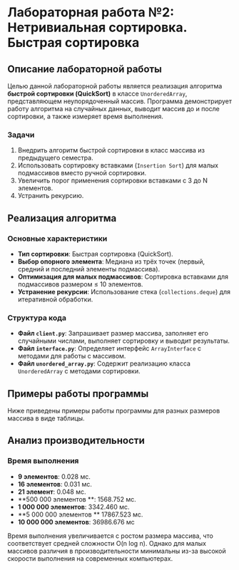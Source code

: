 # Лабораторная работа №2: Нетривиальная сортировка. Быстрая сортировка

## Описание лабораторной работы

Целью данной лабораторной работы является реализация алгоритма **быстрой сортировки (QuickSort)** в классе `UnorderedArray`, представляющем неупорядоченный массив. Программа демонстрирует работу алгоритма на случайных данных, выводит массив до и после сортировки, а также измеряет время выполнения.

### Задачи
1. Внедрить алгоритм быстрой сортировки в класс массива из предыдущего семестра.
2. Использовать сортировку вставками (`Insertion Sort`) для малых подмассивов вместо ручной сортировки.
3. Увеличить порог применения сортировки вставками с 3 до N элементов.
4. Устранить рекурсию.

## Реализация алгоритма

### Основные характеристики
- **Тип сортировки**: Быстрая сортировка (QuickSort).
- **Выбор опорного элемента**: Медиана из трёх точек (первый, средний и последний элементы подмассива).
- **Оптимизация для малых подмассивов**: Сортировка вставками для подмассивов размером ≤ 10 элементов.
- **Устранение рекурсии**: Использование стека (`collections.deque`) для итеративной обработки.

### Структура кода
- **Файл `client.py`**: Запрашивает размер массива, заполняет его случайными числами, выполняет сортировку и выводит результаты.
- **Файл `interface.py`**: Определяет интерфейс `ArrayInterface` с методами для работы с массивом.
- **Файл `unordered_array.py`**: Содержит реализацию класса `UnorderedArray` с методами сортировки.

## Примеры работы программы
Ниже приведены примеры работы программы для разных размеров массива в виде таблицы.
## Анализ производительности

### Время выполнения
- **9 элементов**: 0.028 мс.
- **16 элементов**: 0.031 мс.
- **21 элемент**: 0.048 мс.
- **500 000 элементов **: 1568.752 мс.
- **1 000 000 элементов**: 3342.460 мс.
- **5 000 000 элементов ** 17867.523 мс.
- **10 000 000 элементов**: 36986.676 мс



Время выполнения увеличивается с ростом размера массива, что соответствует средней сложности O(n log n). Однако для малых массивов различия в производительности минимальны из-за высокой скорости выполнения на современных компьютерах.
